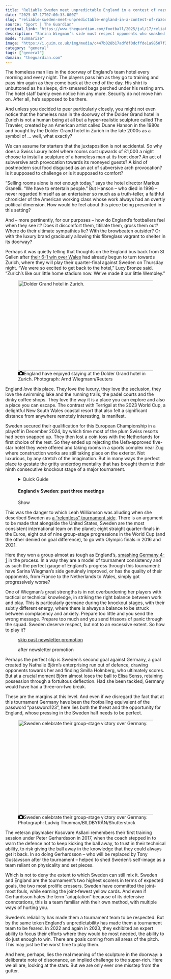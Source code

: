 ```yaml
---
title: "Reliable Sweden meet unpredictable England in a contest of razor-thin margins | Jonathan Liew"
date: "2025-07-17T07:00:33.000Z"
slug: "reliable-sweden-meet-unpredictable-england-in-a-contest-of-razor-thin-margins-or-jonathan-liew"
source: "Sport | The Guardian"
original_link: "https://www.theguardian.com/football/2025/jul/17/reliable-sweden-meet-unpredictable-england-in-a-contest-of-razor-thin-margins"
description: "Sarina Wiegman’s side must respect opponents who smashed Germany and are a model of tournament consistency The homeless man lies in the doorway of England’s team hotel every morning and every night. The players pass him as they go to training and pass him again as they come back at the end of the day. His shirt is unbuttoned as he sleeps, dirt-smeared bags perched under his resting arm. The hotel staff barely even notice him any more. Security do not move him on. After all, he’s supposed to be there. And unless you decided to peer particularly closely, you might not even notice that the homeless man in the doorway of the Dolder Grand hotel in Zurich is not a human being at all but a hyper-realistic sculpture called The Traveler, created by an American artist called Duane Hanson in the 1980s and bought by the Dolder Grand hotel in Zurich in the late 2000s as a symbol of … well, what exactly?  Continue reading..."
mode: "summarize"
image: "https://i.guim.co.uk/img/media/c447b028b17adfdf0dcffde1a98507f205373158/1133_0_4453_3563/master/4453.jpg?width=1200&height=630&quality=85&auto=format&fit=crop&precrop=40:21,offset-x50,offset-y0&overlay-align=bottom%2Cleft&overlay-width=100p&overlay-base64=L2ltZy9zdGF0aWMvb3ZlcmxheXMvdGctZGVmYXVsdC5wbmc&enable=upscale&s=8b6faf68d958cc0fb2d24156552af117"
category: "general"
tags: ["general"]
domain: "theguardian.com"
---
```

<div id="readability-page-1" class="page"><div id="maincontent"><p><span>T</span>he homeless man lies in the doorway of England’s team hotel every morning and every night. The players pass him as they go to training and pass him again as they come back at the end of the day. His shirt is unbuttoned as he sleeps, dirt-smeared bags perched under his resting arm. The hotel staff barely even notice him any more. Security do not move him on. After all, he’s supposed to be there.</p><p>And unless you decided to peer particularly closely, you might not even notice that the homeless man in the doorway of the Dolder Grand hotel in Zurich is not a human being at all but a hyper-realistic sculpture called The Traveler, created by an American artist called Duane Hanson in the 1980s and bought by the Dolder Grand hotel in Zurich in the late 2000s as a symbol of … well, what exactly?</p><figure id="bbbc4856-4284-4419-bf54-9fd01101112a" data-spacefinder-role="richLink" data-spacefinder-type="model.dotcomrendering.pageElements.RichLinkBlockElement"><gu-island name="RichLinkComponent" priority="feature" deferuntil="idle" props="{&quot;richLinkIndex&quot;:2,&quot;element&quot;:{&quot;_type&quot;:&quot;model.dotcomrendering.pageElements.RichLinkBlockElement&quot;,&quot;prefix&quot;:&quot;Related: &quot;,&quot;text&quot;:&quot;How Sweden became a progressive powerhouse of women’s football | Tom Garry&quot;,&quot;elementId&quot;:&quot;bbbc4856-4284-4419-bf54-9fd01101112a&quot;,&quot;role&quot;:&quot;richLink&quot;,&quot;url&quot;:&quot;https://www.theguardian.com/football/2025/jul/16/sweden-euro-2025-quarter-finals-england-preview-history-damallsvenskan&quot;},&quot;ajaxUrl&quot;:&quot;https://api.nextgen.guardianapps.co.uk&quot;,&quot;format&quot;:{&quot;design&quot;:10,&quot;display&quot;:2,&quot;theme&quot;:2}}"></gu-island></figure><p>We can assume for starters that the juxtaposition is not accidental. So why does a Swiss luxury hotel where rooms cost upwards of £1,000 a night choose to install a sculpture of a homeless man at its front door? An act of subversive arch provocation towards its moneyed guests? A kind of postmodern soul food disguised as an act of subversive arch provocation? Is it supposed to challenge or is it supposed to comfort?</p><p>“Selling rooms alone is not enough today,” says the hotel director Markus Granelli. “We have to entertain people.” But Hanson – who died in 1996 – never regarded himself as an entertainer so much as a truth-teller, a faithful chronicler of the American working class whose work always had an overtly political dimension. How would he feel about this piece being presented in this setting?</p><p>And – more pertinently, for our purposes – how do England’s footballers feel when they see it? Does it discomfort them, titillate them, gross them out? Where do their ultimate sympathies lie? With the browbeaten outsider? Or with the luxury brand graciously allowing this fibreglass vagrant to shelter in its doorway?</p><p>Perhaps it was quietly telling that thoughts on the England bus back from St Gallen after <a href="https://www.theguardian.com/football/2025/jul/13/england-wales-womens-euro-2025-match-report" data-link-name="in body link">their 6-1 win over Wales</a> had already begun to turn towards Zurich, where they will play their quarter-final against Sweden on Thursday night. “We were so excited to get back to the hotel,” Lucy Bronze said. “Zurich’s like our little home stadium now. We’ve made it our little Wembley.”</p><figure id="9b614d25-1268-4e64-a07e-cb76c5925b1c" data-spacefinder-role="inline" data-spacefinder-type="model.dotcomrendering.pageElements.ImageBlockElement"><div id="img-2"><picture><source srcset="https://i.guim.co.uk/img/media/1eb7b6cd464a0a678771477982f1f067147f8da4/0_0_5184_3298/master/5184.jpg?width=620&amp;dpr=2&amp;s=none&amp;crop=none" media="(min-width: 660px) and (-webkit-min-device-pixel-ratio: 1.25), (min-width: 660px) and (min-resolution: 120dpi)"><source srcset="https://i.guim.co.uk/img/media/1eb7b6cd464a0a678771477982f1f067147f8da4/0_0_5184_3298/master/5184.jpg?width=620&amp;dpr=1&amp;s=none&amp;crop=none" media="(min-width: 660px)"><source srcset="https://i.guim.co.uk/img/media/1eb7b6cd464a0a678771477982f1f067147f8da4/0_0_5184_3298/master/5184.jpg?width=605&amp;dpr=2&amp;s=none&amp;crop=none" media="(min-width: 480px) and (-webkit-min-device-pixel-ratio: 1.25), (min-width: 480px) and (min-resolution: 120dpi)"><source srcset="https://i.guim.co.uk/img/media/1eb7b6cd464a0a678771477982f1f067147f8da4/0_0_5184_3298/master/5184.jpg?width=605&amp;dpr=1&amp;s=none&amp;crop=none" media="(min-width: 480px)"><source srcset="https://i.guim.co.uk/img/media/1eb7b6cd464a0a678771477982f1f067147f8da4/0_0_5184_3298/master/5184.jpg?width=445&amp;dpr=2&amp;s=none&amp;crop=none" media="(min-width: 320px) and (-webkit-min-device-pixel-ratio: 1.25), (min-width: 320px) and (min-resolution: 120dpi)"><source srcset="https://i.guim.co.uk/img/media/1eb7b6cd464a0a678771477982f1f067147f8da4/0_0_5184_3298/master/5184.jpg?width=445&amp;dpr=1&amp;s=none&amp;crop=none" media="(min-width: 320px)"><img alt="Dolder Grand hotel in Zurich." src="https://i.guim.co.uk/img/media/1eb7b6cd464a0a678771477982f1f067147f8da4/0_0_5184_3298/master/5184.jpg?width=445&amp;dpr=1&amp;s=none&amp;crop=none" width="445" height="283.1037808641975" loading="lazy"></picture></div><figcaption data-spacefinder-role="inline"><span><svg width="18" height="13" viewBox="0 0 18 13"><path d="M18 3.5v8l-1.5 1.5h-15l-1.5-1.5v-8l1.5-1.5h3.5l2-2h4l2 2h3.5l1.5 1.5zm-9 7.5c1.9 0 3.5-1.6 3.5-3.5s-1.6-3.5-3.5-3.5-3.5 1.6-3.5 3.5 1.6 3.5 3.5 3.5z"></path></svg></span><span>England have enjoyed staying at the Dolder Grand hotel in Zurich.</span> Photograph: Arnd Wiegmann/Reuters</figcaption></figure><p>England <em>love</em> this place. They love the luxury, they love the seclusion, they love the swimming lake and the running trails, the padel courts and the dinky coffee shops. They love the way it is a place you can explore and also a place you can escape. The contrast with Terrigal at the 2023 World Cup, a delightful New South Wales coastal resort that also felt a significant distance from anywhere remotely interesting, is manifest.</p><p>Sweden secured their qualification for this European Championship in a playoff in December 2024, by which time most of the plum Swiss resorts had been snapped up. They then lost a coin toss with the Netherlands for first choice of the rest. So they ended up rejecting the Uefa‑approved five-star hotel they were offered and taking rooms in a sports complex near Zug where construction works are still taking place on the exterior. Not luxurious, by any stretch of the imagination. But in many ways the perfect place to gestate the gritty underdog mentality that has brought them to their ninth consecutive knockout stage of a major tournament.</p><figure id="395aa27c-0862-48fc-8a97-1559ba0731dd" data-spacefinder-role="inline" data-spacefinder-type="model.dotcomrendering.pageElements.GuideAtomBlockElement"><gu-island name="GuideAtomWrapper" priority="feature" deferuntil="visible" props="{&quot;id&quot;:&quot;975080cd-07cf-4143-9985-75e56771f10a&quot;,&quot;title&quot;:&quot;England v Sweden: past three meetings&quot;,&quot;html&quot;:&quot;<p><b>England 4-0 Sweden, 26 July 2022, Sheffield&amp;nbsp;</b></p><p>\&quot;One of the best goals you will ever see,\&quot; the former England defender Stephen Warnock said – and few disagreed. Alessia Russo’s audacious backheel nutmeg sealed England’s third in style, a goal of the tournament winner from the bench. The Euro 2022 semi-final against Sweden played out like a dream: Beth Mead opened the scoring, Lucy Bronze powered in a header, and Fran Kirby’s clever lob capped it off. Four goals, four statements. The Lionesses were ruthless. Sweden simply had no reply.</p><p></p><p><b>England 1-1 Sweden, 5 April 2024, London</b></p><p>Sweden looked nothing like the side torn apart at Euro 2022. In a closely contested qualifier, they held firm against an England team dominant in possession but short on chances. Alessia Russo, once again in imperious form, broke through with a striker’s dream – a one-on-one calmly slotted home. Both sides grew bolder as the game wore on. A moment’s lapse from the Lionesses and Sweden’s rising star Rosa Kafaji Roflo punished them with an electric equaliser – well-earned.</p><p></p><p><b>Sweden 0-0 England, 16 July 2024, Gothenburg&amp;nbsp;</b></p><p>It may have ended goalless but England got what they came for. A draw in Gothenburg sealed their place at Euro 2025. \&quot;Keeping it to 0-0, qualifying from a very hard group – I'm very relieved,\&quot; the head coach, Sarina Wiegman, said. The Lionesses impressed early but faded, relying on the goalkeeper Hannah Hampton to keep their clean sheet. Georgia Stanway came closest to scoring with a strike from distance. Sweden, backed by a lively home crowd, failed to capitalise on the buzz.</p><p></p><p><i>Nasra Abdi</i></p>&quot;,&quot;credit&quot;:&quot;&quot;}"><div data-atom-id="975080cd-07cf-4143-9985-75e56771f10a" data-atom-type="guide"><details data-atom-id="975080cd-07cf-4143-9985-75e56771f10a" data-snippet-type="guide"><summary><span>Quick Guide</span><h4>England v Sweden: past three meetings</h4><span><span><span></span>Show</span></span></summary><div><p><b>England 4-0 Sweden, 26 July 2022, Sheffield&nbsp;</b></p><p>"One of the best goals you will ever see," the former England defender Stephen Warnock said – and few disagreed. Alessia Russo’s audacious backheel nutmeg sealed England’s third in style, a goal of the tournament winner from the bench. The Euro 2022 semi-final against Sweden played out like a dream: Beth Mead opened the scoring, Lucy Bronze powered in a header, and Fran Kirby’s clever lob capped it off. Four goals, four statements. The Lionesses were ruthless. Sweden simply had no reply.</p><p><b>England 1-1 Sweden, 5 April 2024, London</b></p><p>Sweden looked nothing like the side torn apart at Euro 2022. In a closely contested qualifier, they held firm against an England team dominant in possession but short on chances. Alessia Russo, once again in imperious form, broke through with a striker’s dream – a one-on-one calmly slotted home. Both sides grew bolder as the game wore on. A moment’s lapse from the Lionesses and Sweden’s rising star Rosa Kafaji Roflo punished them with an electric equaliser – well-earned.</p><p><b>Sweden 0-0 England, 16 July 2024, Gothenburg&nbsp;</b></p><p>It may have ended goalless but England got what they came for. A draw in Gothenburg sealed their place at Euro 2025. "Keeping it to 0-0, qualifying from a very hard group – I'm very relieved," the head coach, Sarina Wiegman, said. The Lionesses impressed early but faded, relying on the goalkeeper Hannah Hampton to keep their clean sheet. Georgia Stanway came closest to scoring with a strike from distance. Sweden, backed by a lively home crowd, failed to capitalise on the buzz.</p><p><i>Nasra Abdi</i></p></div></details></div></gu-island></figure><p>This was the danger to which Leah Williamson was alluding when she described Sweden as <a href="https://www.theguardian.com/football/2025/jul/14/england-captain-leah-williamson-believes-relentless-sweden-threat-womens-euro-2025" data-link-name="in body link">a “relentless” tournament side</a>. There is an argument to be made that alongside the United States, Sweden are the most consistent international team on the planet: eight straight quarter-finals in the Euros, eight out of nine group-stage progressions in the World Cup (and the other denied on goal difference), to go with Olympic finals in 2016 and 2021.</p><p>Here they won a group almost as tough as England’s, <a href="https://www.theguardian.com/football/2025/jul/12/sweden-germany-womens-euro-2025-match-report" data-link-name="in body link">smashing Germany 4-1</a> in the process. In a way they are a model of tournament consistency and as such the perfect gauge of England’s progress through this tournament: have Sarina Wiegman’s side genuinely improved, or has the quality of their opponents, from France to the Netherlands to Wales, simply got progressively worse?</p><p>One of Wiegman’s great strengths is in not overburdening her players with tactical or technical knowledge, in striking the right balance between work and play. This is particularly germane during the knockout stages, with their subtly different energy, where there is always a balance to be struck between complacency and anxiety. Prepare too little and you send the wrong message. Prepare too much and you send frissons of panic through the squad. Sweden deserve respect, but not to an excessive extent. So how to play it?</p><figure data-spacefinder-role="inline" data-spacefinder-type="model.dotcomrendering.pageElements.NewsletterSignupBlockElement"><a data-ignore="global-link-styling" href="#EmailSignup-skip-link-14">skip past newsletter promotion</a><p id="EmailSignup-skip-link-14" tabindex="0" aria-label="after newsletter promotion" role="note">after newsletter promotion</p></figure><p>Perhaps the perfect clip is Sweden’s second goal against Germany, a goal created by Nathalie Björn’s enterprising run out of defence, drawing opponents towards her and finding Smilla Holmberg, who ultimately scores. But at a crucial moment Björn almost loses the ball to Elisa Senss, retaining possession through a fortuitous deflection. Had she been tackled, Germany would have had a three-on-two break.</p><p>These are the margins at this level. And even if we disregard the fact that at this tournament Germany have been the footballing equivalent of the password “password123”, here lies both the threat and the opportunity for England, whose pressing in the Sweden half needs to be perfect.</p><figure id="ca1226c1-9d5b-4094-a637-39b8f715050f" data-spacefinder-role="inline" data-spacefinder-type="model.dotcomrendering.pageElements.ImageBlockElement"><div id="img-3"><picture><source srcset="https://i.guim.co.uk/img/media/6bb5d9ae63932076c97da2a3e2cacca48d0b748d/0_0_6000_4000/master/6000.jpg?width=620&amp;dpr=2&amp;s=none&amp;crop=none" media="(min-width: 660px) and (-webkit-min-device-pixel-ratio: 1.25), (min-width: 660px) and (min-resolution: 120dpi)"><source srcset="https://i.guim.co.uk/img/media/6bb5d9ae63932076c97da2a3e2cacca48d0b748d/0_0_6000_4000/master/6000.jpg?width=620&amp;dpr=1&amp;s=none&amp;crop=none" media="(min-width: 660px)"><source srcset="https://i.guim.co.uk/img/media/6bb5d9ae63932076c97da2a3e2cacca48d0b748d/0_0_6000_4000/master/6000.jpg?width=605&amp;dpr=2&amp;s=none&amp;crop=none" media="(min-width: 480px) and (-webkit-min-device-pixel-ratio: 1.25), (min-width: 480px) and (min-resolution: 120dpi)"><source srcset="https://i.guim.co.uk/img/media/6bb5d9ae63932076c97da2a3e2cacca48d0b748d/0_0_6000_4000/master/6000.jpg?width=605&amp;dpr=1&amp;s=none&amp;crop=none" media="(min-width: 480px)"><source srcset="https://i.guim.co.uk/img/media/6bb5d9ae63932076c97da2a3e2cacca48d0b748d/0_0_6000_4000/master/6000.jpg?width=445&amp;dpr=2&amp;s=none&amp;crop=none" media="(min-width: 320px) and (-webkit-min-device-pixel-ratio: 1.25), (min-width: 320px) and (min-resolution: 120dpi)"><source srcset="https://i.guim.co.uk/img/media/6bb5d9ae63932076c97da2a3e2cacca48d0b748d/0_0_6000_4000/master/6000.jpg?width=445&amp;dpr=1&amp;s=none&amp;crop=none" media="(min-width: 320px)"><img alt="Sweden celebrate their group-stage victory over Germany." src="https://i.guim.co.uk/img/media/6bb5d9ae63932076c97da2a3e2cacca48d0b748d/0_0_6000_4000/master/6000.jpg?width=445&amp;dpr=1&amp;s=none&amp;crop=none" width="445" height="296.66666666666663" loading="lazy"></picture></div><figcaption data-spacefinder-role="inline"><span><svg width="18" height="13" viewBox="0 0 18 13"><path d="M18 3.5v8l-1.5 1.5h-15l-1.5-1.5v-8l1.5-1.5h3.5l2-2h4l2 2h3.5l1.5 1.5zm-9 7.5c1.9 0 3.5-1.6 3.5-3.5s-1.6-3.5-3.5-3.5-3.5 1.6-3.5 3.5 1.6 3.5 3.5 3.5z"></path></svg></span><span>Sweden celebrate their group-stage victory over Germany.</span> Photograph: Ludvig Thunman/BILDBYRÅN/Shutterstock</figcaption></figure><p>The veteran playmaker Kosovare Asllani remembers their first training session under Peter Gerhardsson in 2017, when the coach stepped in to warn the defence not to keep kicking the ball away, to trust in their technical ability, to risk giving the ball away in the knowledge that they could always get it back. In so doing Gerhardsson – who will be replaced by Tony Gustavsson after the tournament – helped to shed Sweden’s self-image as a team reliant on physicality and set pieces.</p><p>Which is not to deny the extent to which Sweden can still mix it. Sweden and England are the tournament’s two highest scorers in terms of expected goals, the two most prolific crossers. Sweden have committed the joint-most fouls, while earning the joint-fewest yellow cards. And even if Gerhardsson hates the term “adaptation” because of its defensive connotations, this is a team familiar with their own method, with multiple ways of hurting you.</p><p>Sweden’s reliability has made them a tournament team to be respected. But by the same token England’s unpredictability has made them a tournament team to be feared. In 2022 and again in 2023, they exhibited an expert ability to focus their efforts where they would be most needed, the ability to do just enough to win. There are goals coming from all areas of the pitch. This may just be the worst time to play them.</p><p>And here, perhaps, lies the real meaning of the sculpture in the doorway: a deliberate note of dissonance, an implied challenge to the super-rich. Here we all are, looking at the stars. But we are only ever one misstep from the gutter.</p></div></div>